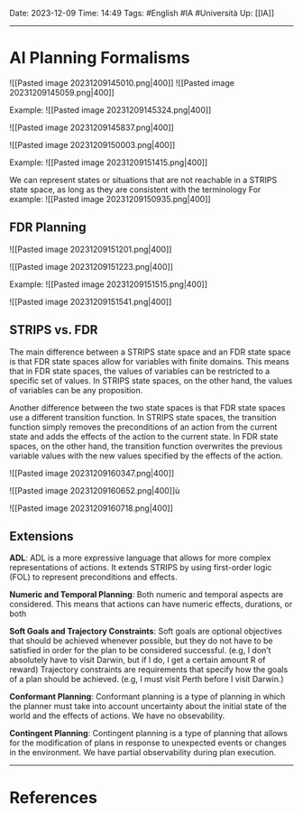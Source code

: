 Date: 2023-12-09
Time: 14:49
Tags: #English #IA #Università 
Up: [[IA]]

---
# AI Planning Formalisms

![[Pasted image 20231209145010.png|400]]
![[Pasted image 20231209145059.png|400]]

Example:
![[Pasted image 20231209145324.png|400]]

![[Pasted image 20231209145837.png|400]]

![[Pasted image 20231209150003.png|400]]

Example:
![[Pasted image 20231209151415.png|400]]

We can represent states or situations that are not reachable in a STRIPS state space, as long as they are consistent with the terminology
For example:
![[Pasted image 20231209150935.png|400]]

## FDR Planning

![[Pasted image 20231209151201.png|400]]

![[Pasted image 20231209151223.png|400]]

Example:
![[Pasted image 20231209151515.png|400]]

![[Pasted image 20231209151541.png|400]]

## STRIPS vs. FDR
  
The main difference between a STRIPS state space and an FDR state space is that FDR state spaces allow for variables with finite domains. This means that in FDR state spaces, the values of variables can be restricted to a specific set of values. In STRIPS state spaces, on the other hand, the values of variables can be any proposition.

Another difference between the two state spaces is that FDR state spaces use a different transition function. In STRIPS state spaces, the transition function simply removes the preconditions of an action from the current state and adds the effects of the action to the current state. In FDR state spaces, on the other hand, the transition function overwrites the previous variable values with the new values specified by the effects of the action.

![[Pasted image 20231209160347.png|400]]

![[Pasted image 20231209160652.png|400]]ù

![[Pasted image 20231209160718.png|400]]

## Extensions

**ADL**:
ADL is a more expressive language that allows for more complex representations of actions. It extends STRIPS by using first-order logic (FOL) to represent preconditions and effects. 

**Numeric and Temporal Planning**:
Both numeric and temporal aspects are considered. This means that actions can have numeric effects, durations, or both

**Soft Goals and Trajectory Constraints**:
Soft goals are optional objectives that should be achieved whenever possible, but they do not have to be satisfied in order for the plan to be considered successful. (e.g, I don’t absolutely have to visit Darwin, but if I do, I get a certain amount R of reward)
Trajectory constraints are requirements that specify how the goals of a plan should be achieved. (e.g, I must visit Perth before I visit Darwin.)

**Conformant Planning**:
Conformant planning is a type of planning in which the planner must take into account uncertainty about the initial state of the world and the effects of actions. We have no obsevability.

**Contingent Planning**:
Contingent planning is a type of planning that allows for the modification of plans in response to unexpected events or changes in the environment. We have partial observability during plan execution.

---
# References
